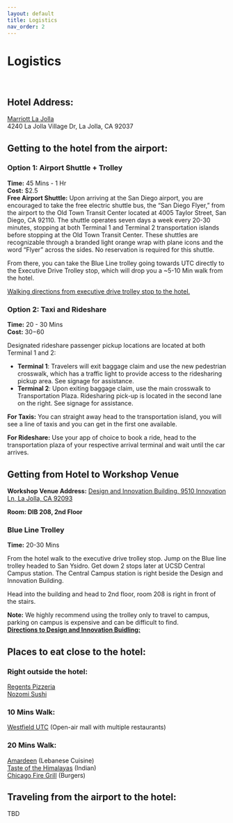 ```yaml
---
layout: default
title: Logistics
nav_order: 2
---
```


# Logistics
<br>


## Hotel Address:
[Marriott La Jolla](https://maps.app.goo.gl/1TmMx7vMQXsuNPAz5) <br>
4240 La Jolla Village Dr, La Jolla, CA 92037

## Getting to the hotel from the airport: 

### Option 1: Airport Shuttle + Trolley

**Time:** 45 Mins - 1 Hr <br>
**Cost:** $2.5 <br>
**Free Airport Shuttle:** Upon arriving at the San Diego airport, you are encouraged to take the free electric shuttle bus, the “San Diego Flyer,” from the airport to the Old Town Transit Center located at 4005 Taylor Street, San Diego, CA 92110. The shuttle operates seven days a week every 20-30 minutes, stopping at both Terminal 1 and Terminal 2 transportation islands before stopping at the Old Town Transit Center. These shuttles are recognizable through a branded light orange wrap with plane icons and the word “Flyer” across the sides. No reservation is required for this shuttle. <br>

From there, you can take the Blue Line trolley going towards UTC directly to the Executive Drive Trolley stop, which will drop you a ~5-10 Min walk from the hotel.

[Walking directions from executive drive trolley stop to the hotel.](https://maps.app.goo.gl/FCxjGotkUA2D5bNU7)

### Option 2: Taxi and Rideshare

**Time:** 20 \- 30 Mins  
**Cost:** $30-$60

Designated rideshare passenger pickup locations are located at both Terminal 1 and 2:

* **Terminal 1**: Travelers will exit baggage claim and use the new pedestrian crosswalk, which has a traffic light to provide access to the ridesharing pickup area. See signage for assistance.  
* **Terminal 2**: Upon exiting baggage claim, use the main crosswalk to Transportation Plaza. Ridesharing pick-up is located in the second lane on the right. See signage for assistance.

**For Taxis:** You can straight away head to the transportation island, you will see a line of taxis and you can get in the first one available.

**For Rideshare:** Use your app of choice to book a ride, head to the transportation plaza of your respective arrival terminal and wait until the car arrives.

## Getting from Hotel to Workshop Venue

**Workshop Venue Address:** [Design and Innovation Building, 9510 Innovation Ln, La Jolla, CA 92093](https://maps.app.goo.gl/ve6gp3AuMZCrSr6h6)

**Room: DIB 208, 2nd Floor** 

### **Blue Line Trolley**

**Time:** 20-30 Mins

From the hotel walk to the executive drive trolley stop. Jump on the Blue line trolley headed to San Ysidro. Get down 2 stops later at UCSD Central Campus station. The Central Campus station is right beside the Design and Innovation Building.

Head into the building and head to 2nd floor, room 208 is right in front of the stairs.

**Note:** We highly recommend using the trolley only to travel to campus, parking on campus is expensive and can be difficult to find.  
[**Directions to Design and Innovation Buidling:**](https://maps.app.goo.gl/uVK5DukWwdsbxYKJ9)


## Places to eat close to the hotel:

### Right outside the hotel:
[Regents Pizzeria](https://maps.app.goo.gl/K7yr3NTaqF6XMiFU8) <br>
[Nozomi Sushi](https://maps.app.goo.gl/ZKjx7qw5o9TbhCC5A)
### 10 Mins Walk:
[Westfield UTC](https://maps.app.goo.gl/YpbGsbLgu5g8iELR7) (Open-air mall with multiple restaurants) <br>

### 20 Mins Walk:
[Amardeen](https://maps.app.goo.gl/H3HidYGhUe8NFKm38) (Lebanese Cuisine) <br>
[Taste of the Himalayas](https://maps.app.goo.gl/xbprfCqyxmjtqtUw5) (Indian) <br>
[Chicago Fire Grill](https://maps.app.goo.gl/ZzxFtuuyYWq1ejrw9) (Burgers)

## Traveling from the airport to the hotel: 

TBD 



